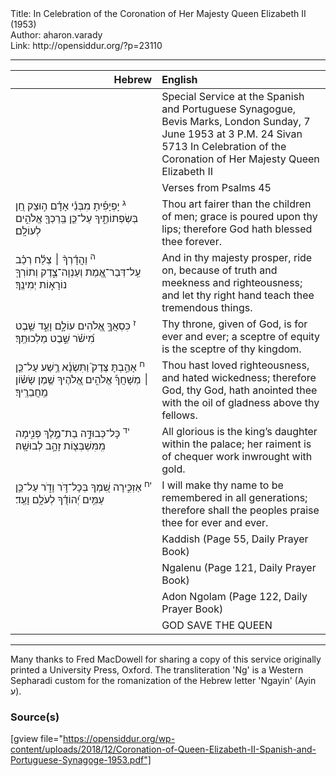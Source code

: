 <html>
<head></head>
<body>
Title: In Celebration of the Coronation of Her Majesty Queen Elizabeth II (1953)<br />
Author: aharon.varady<br />
Link: http://opensiddur.org/?p=23110
<p />
<hr />

<table style="margin-left: auto;margin-right: auto;" class="draggable">
<thead><tr><th id="x" style="text-align: right;">Hebrew</th><th style="text-align: left;">English</th></tr></thead>
<tbody>
<tr><td style="vertical-align:top;" width="46%">
<div class="liturgy"><span lang="he">

</span></div></td>
 
<td style="vertical-align:top;" width="53%">
<div class="english">
Special Service 
at the Spanish and Portuguese Synagogue, Bevis Marks, London 
Sunday, 7 June 1953 at 3 P.M.
24 Sivan 5713
In Celebration of the Coronation of Her Majesty Queen Elizabeth II
</div></td></tr>


<tr><td style="vertical-align:top;" width="46%">
<div class="liturgy"><span lang="he">

</span></div></td>
 
<td style="vertical-align:top;" width="53%">
<div class="english">
Verses from Psalms 45
</div></td></tr>


<tr><td style="vertical-align:top;" width="46%">
<div class="liturgy"><span lang="he">
<sup>ג</sup>&nbsp;יָפְיָפִ֡יתָ מִבְּנֵ֬י אָדָ֗ם ה֣וּצַק 
חֵ֭ן בְּשְׂפְתוֹתֶ֑יךָ 
עַל־כֵּ֤ן בֵּֽרַכְךָ֖ אֱלֹהִ֣ים לְעוֹלָֽם׃
</span></div></td>
 
<td style="vertical-align:top;" width="53%">
<div class="english">
Thou art fairer than the children of men; 
grace is poured upon thy lips; 
therefore God hath blessed thee forever.
</div></td></tr>


<tr><td style="vertical-align:top;" width="46%">
<div class="liturgy"><span lang="he">
<sup>ה</sup>&nbsp;וַהֲדָ֬רְךָ֨ ׀ צְלַ֬ח רְכַ֗ב עַֽל־דְּבַר־אֱ֭מֶת 
וְעַנְוָה־צֶ֑דֶק וְתוֹרְךָ֖ נוֹרָא֣וֹת יְמִינֶֽךָ׃
</span></div></td>
 
<td style="vertical-align:top;" width="53%">
<div class="english">
And in thy majesty prosper, ride on, because of truth and meekness and righteousness; 
and let thy right hand teach thee tremendous things.
</div></td></tr>


<tr><td style="vertical-align:top;" width="46%">
<div class="liturgy"><span lang="he">
<sup>ז</sup>&nbsp;כִּסְאֲךָ֣ אֱ֭לֹהִים עוֹלָ֣ם וָעֶ֑ד 
שֵׁ֥בֶט מִ֝ישֹׁ֗ר שֵׁ֣בֶט מַלְכוּתֶֽךָ׃
</span></div></td>
 
<td style="vertical-align:top;" width="53%">
<div class="english">
Thy throne, given of God, is for ever and ever; 
a sceptre of equity is the sceptre of thy kingdom.
</div></td></tr>


<tr><td style="vertical-align:top;" width="46%">
<div class="liturgy"><span lang="he">
<sup>ח</sup>&nbsp;אָהַ֣בְתָּ צֶּדֶק֮ וַתִּשְׂנָ֫א רֶ֥שַׁע 
עַל־כֵּ֤ן ׀ מְשָׁחֲךָ֡ אֱלֹהִ֣ים אֱ֭לֹהֶיךָ שֶׁ֥מֶן שָׂשׂ֗וֹן מֵֽחֲבֵרֶֽיךָ׃
</span></div></td>
 
<td style="vertical-align:top;" width="53%">
<div class="english">
Thou hast loved righteousness, and hated wickedness; 
therefore God, thy God, hath anointed thee with the oil of gladness above thy fellows.
</div></td></tr>


<tr><td style="vertical-align:top;" width="46%">
<div class="liturgy"><span lang="he">
<sup>יד</sup>&nbsp;כָּל־כְּבוּדָּ֣ה בַת־מֶ֣לֶךְ פְּנִ֑ימָה 
מִֽמִּשְׁבְּצ֖וֹת זָהָ֣ב לְבוּשָֽׁהּ׃
</span></div></td>
 
<td style="vertical-align:top;" width="53%">
<div class="english">
All glorious is the king’s daughter within the palace; 
her raiment is of chequer work inwrought with gold.
</div></td></tr>


<tr><td style="vertical-align:top;" width="46%">
<div class="liturgy"><span lang="he">
<sup>יח</sup>&nbsp;אַזְכִּ֣ירָה שִׁ֭מְךָ בְּכָל־דֹּ֣ר וָדֹ֑ר 
עַל־כֵּ֥ן עַמִּ֥ים יְ֝הוֹדֻ֗ךָ לְעֹלָ֥ם וָעֶֽד׃
</span></div></td>
 
<td style="vertical-align:top;" width="53%">
<div class="english">
I will make thy name to be remembered in all generations; 
therefore shall the peoples praise thee for ever and ever.
</div></td></tr>


<tr><td style="vertical-align:top;" width="46%">
<div class="liturgy"><span lang="he">

</span></div></td>
 
<td style="vertical-align:top;" width="53%">
<div class="english">
Kaddish (Page 55, Daily Prayer Book)
</div></td></tr>


<tr><td style="vertical-align:top;" width="46%">
<div class="liturgy"><span lang="he">

</span></div></td>
 
<td style="vertical-align:top;" width="53%">
<div class="english">
Ngalenu (Page 121, Daily Prayer Book)
</div></td></tr>


<tr><td style="vertical-align:top;" width="46%">
<div class="liturgy"><span lang="he">

</span></div></td>
 
<td style="vertical-align:top;" width="53%">
<div class="english">
Adon Ngolam (Page 122, Daily Prayer Book)
</div></td></tr>


<tr><td style="vertical-align:top;" width="46%">
<div class="liturgy"><span lang="he">

</span></div></td>
 
<td style="vertical-align:top;" width="53%">
<div class="english">
GOD SAVE THE QUEEN
</div></td></tr>
</tbody></table>

<hr />

Many thanks to Fred MacDowell for sharing a copy of this service originally printed a University Press, Oxford. The transliteration 'Ng' is a Western Sepharadi custom for the romanization of the Hebrew letter 'Ngayin' (Ayin ע). 

<h3>Source(s)</h3>

[gview file="https://opensiddur.org/wp-content/uploads/2018/12/Coronation-of-Queen-Elizabeth-II-Spanish-and-Portuguese-Synagoge-1953.pdf"]
</body>
</html>